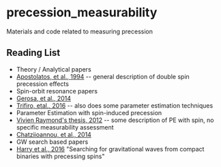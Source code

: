 # precession_measurability

Materials and code related to measuring precession

## Reading List

 * Theory / Analytical papers
  * [Apostolatos, et al., 1994](http://journals.aps.org/prd/pdf/10.1103/PhysRevD.49.6274) -- general description of double spin precession effects
  * Spin-orbit resonance papers
   * [Gerosa, et al., 2014](https://arxiv.org/pdf/1403.7147v2.pdf)
   * [Trifiro, etal., 2016](http://arxiv.org/pdf/1507.05587v3.pdf) -- also does some parameter estimation techniques
 * Parameter Estimation with spin-induced precession
  * [Vivien Raymond's thesis, 2012](https://gwic.ligo.org/thesisprize/2012/raymond-thesis.pdf) -- some description of PE with spin, no specific measurability assessment
  * [Chatziioannou, et al., 2014](https://arxiv.org/pdf/1404.3180v2.pdf)
 * GW search based papers
  * [Harry et al., 2016](http://arxiv.org/pdf/1603.02444v2.pdf) "Searching for gravitational waves from compact binaries with precessing spins"
